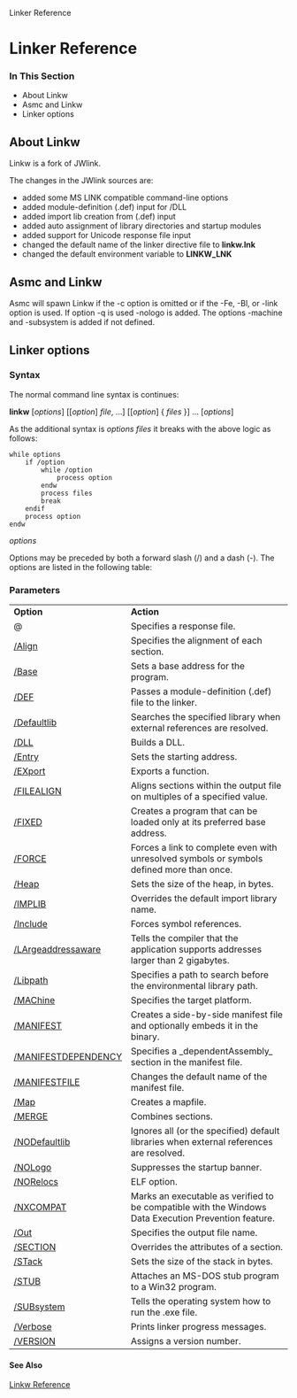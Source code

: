 Linker Reference

# Linker Reference

### In This Section

- About Linkw
- Asmc and Linkw
- Linker options

## About Linkw

Linkw is a fork of JWlink.

The changes in the JWlink sources are:
- added some MS LINK compatible command-line options
- added module-definition (.def) input for /DLL
- added import lib creation from (.def) input
- added auto assignment of library directories and startup modules
- added support for Unicode response file input
- changed the default name of the linker directive file to **linkw.lnk**
- changed the default environment variable to **LINKW_LNK**

## Asmc and Linkw

Asmc will spawn Linkw if the -c option is omitted or if the -Fe, -Bl, or -link option is used. If option -q is used -nologo is added. The options -machine and -subsystem is added if not defined.

## Linker options

### Syntax

The normal command line syntax is continues:

**linkw** [_options_] [[_option_] _file_, ...] [[_option_] \{ _files_ \}] ... [_options_]

As the additional syntax is _options files_ it breaks with the above logic as follows:
```
while options
    if /option
        while /option
            process option
        endw
        process files
        break
    endif
    process option
endw
```

_options_

Options may be preceded by both a forward slash (/) and a dash (-). The options are listed in the following table:

### Parameters

<table>
<tr><td><b>Option</b></td><td><b>Action</b></td></tr>
<tr><td>@</td><td>Specifies a response file.</td></tr>
<tr><td><a href="align.md">/Align</a></td><td>Specifies the alignment of each section.</td></tr>
<tr><td><a href="base.md">/Base</a></td><td>Sets a base address for the program.</td></tr>
<tr><td><a href="def.md">/DEF</a></td><td>Passes a module-definition (.def) file to the linker.</td></tr>
<tr><td><a href="defaultlib.md">/Defaultlib</a></td><td>Searches the specified library when external references are resolved.</td></tr>
<tr><td><a href="dll.md">/DLL</a></td><td>Builds a DLL.</td></tr>
<tr><td><a href="entry.md">/Entry</a></td><td>Sets the starting address.</td></tr>
<tr><td><a href="export.md">/EXport</a></td><td>Exports a function.</td></tr>
<tr><td><a href="filealign.md">/FILEALIGN</a></td><td>Aligns sections within the output file on multiples of a specified value.</td></tr>
<tr><td><a href="fixed.md">/FIXED</a></td><td>Creates a program that can be loaded only at its preferred base address.</td></tr>
<tr><td><a href="force.md">/FORCE</a></td><td>Forces a link to complete even with unresolved symbols or symbols defined more than once.</td></tr>
<tr><td><a href="heap.md">/Heap</a></td><td>Sets the size of the heap, in bytes.</td></tr>
<tr><td><a href="implib.md">/IMPLIB</a></td><td>Overrides the default import library name.</td></tr>
<tr><td><a href="include.md">/Include</a></td><td>Forces symbol references.</td></tr>
<tr><td><a href="largeaddressaware.md">/LArgeaddressaware</a></td><td>Tells the compiler that the application supports addresses larger than 2 gigabytes.</td></tr>
<tr><td><a href="libpath.md">/Libpath</a></td><td>Specifies a path to search before the environmental library path.</td></tr>
<tr><td><a href="machine.md">/MAChine</a></td><td>Specifies the target platform.</td></tr>
<tr><td><a href="manifest.md">/MANIFEST</a></td><td>Creates a side-by-side manifest file and optionally embeds it in the binary.</td></tr>
<tr><td><a href="manifestdependency.md">/MANIFESTDEPENDENCY</a></td><td>Specifies a _dependentAssembly_ section in the manifest file.</td></tr>
<tr><td><a href="manifestfile.md">/MANIFESTFILE</a></td><td>Changes the default name of the manifest file.</td></tr>
<tr><td><a href="map.md">/Map</a></td><td>Creates a mapfile.</td></tr>
<tr><td><a href="merge.md">/MERGE</a></td><td>Combines sections.</td></tr>
<tr><td><a href="nodefaultlib.md">/NODefaultlib</a></td><td>Ignores all (or the specified) default libraries when external references are resolved.</td></tr>
<tr><td><a href="nologo.md">/NOLogo</a></td><td>Suppresses the startup banner.</td></tr>
<tr><td><a href="norelocs.md">/NORelocs</a></td><td>ELF option.</td></tr>
<tr><td><a href="nxcompat.md">/NXCOMPAT</a></td><td>Marks an executable as verified to be compatible with the Windows Data Execution Prevention feature.</td></tr>
<tr><td><a href="out.md">/Out</a></td><td>Specifies the output file name.</td></tr>
<tr><td><a href="section.md">/SECTION</a></td><td>Overrides the attributes of a section.</td></tr>
<tr><td><a href="stack.md">/STack</a></td><td>Sets the size of the stack in bytes.</td></tr>
<tr><td><a href="stub.md">/STUB</a></td><td>Attaches an MS-DOS stub program to a Win32 program.</td></tr>
<tr><td><a href="subsystem.md">/SUBsystem</a></td><td>Tells the operating system how to run the .exe file.</td></tr>
<tr><td><a href="verbose.md">/Verbose</a></td><td>Prints linker progress messages.</td></tr>
<tr><td><a href="version.md">/VERSION</a></td><td>Assigns a version number.</td></tr>
</table>

#### See Also

[Linkw Reference](../readme.md)
